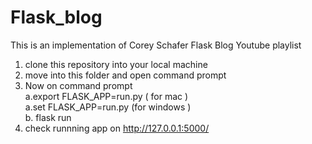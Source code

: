# Flask_blog
This is an implementation of Corey Schafer Flask Blog Youtube playlist
  1. clone this repository into your local machine
  2. move into this folder and open command prompt
  3. Now on command prompt<br>
     a.export FLASK_APP=run.py ( for mac )<br>
     a.set FLASK_APP=run.py (for windows )<br>
     b. flask run
  4. check runnning app on <a>http://127.0.0.1:5000/</a>
     
  
